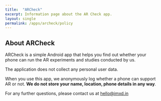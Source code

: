 ```yaml
---
title:  "ARCheck"
excerpt: Information page about the AR Check app.
layout: single
permalink: /apps/archeck/policy
---
```


## About ARCheck

ARCheck is a simple Android app that helps you find out whether your phone can run the AR experiments and studies conducted by us.

The application does not collect any personal user data.

When you use this app, we anonymously log whether a phone can support AR or not. **We do not store your name, location, phone details in any way**.

For any further questions, please contact us at [hello@imxd.in](mailto:hello@imxd.in)



